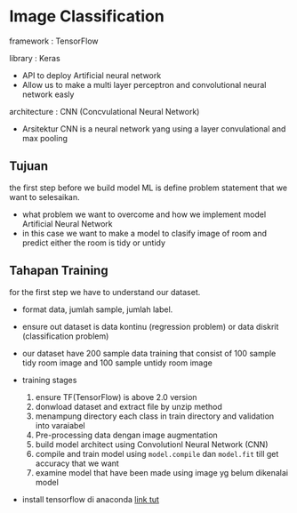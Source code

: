 # Image Classification 

framework : TensorFlow

library : Keras
- API to deploy Artificial neural network
- Allow us to make a multi layer perceptron and convolutional neural network easly

architecture : CNN (Concvulational Neural Network)
-	Arsitektur CNN is a neural network yang using a layer convulational and max pooling

## Tujuan
the first step before we build model ML is define problem statement that we want to selesaikan.
- what problem we want to overcome and how we implement model Artificial Neural Network
- in this case we want to make a model to clasify image of room and predict either the room is tidy or untidy 


## Tahapan Training
for the first step we have to understand our dataset.
- format data, jumlah sample, jumlah label.
- ensure out dataset is data kontinu (regression problem) or data diskrit (classification problem)
- our dataset have 200 sample data training that consist of 100 sample tidy room image and 100 sample untidy room image

- training stages 
   1. ensure TF(TensorFlow) is above 2.0 version 
   2. donwload dataset and extract file by unzip method
   3. menampung directory each class in train directory and validation into varaiabel
   4.  Pre-processing data dengan image augmentation
   5.  build model architect using Convolutionl Neural Network (CNN)
   6.  compile and train model using ``model.compile`` dan ``model.fit`` till get accuracy that we want
   7.  examine model that have been made using image yg belum dikenalai model


- install tensorflow di anaconda [link tut](https://www.youtube.com/watch?v=otzZRZtXlOs)
